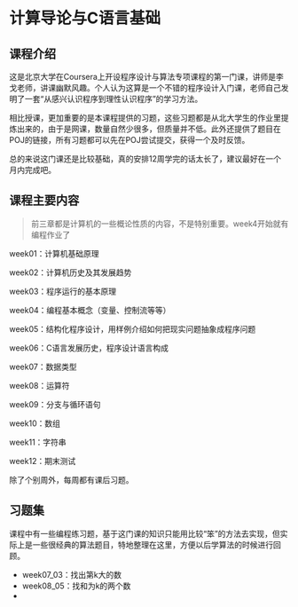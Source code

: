 # 计算导论与C语言基础

## 课程介绍

这是北京大学在Coursera上开设程序设计与算法专项课程的第一门课，讲师是李戈老师，讲课幽默风趣。个人认为这算是一个不错的程序设计入门课，老师自己发明了一套“从感兴认识程序到理性认识程序”的学习方法。

相比授课，更加重要的是本课程提供的习题，这些习题都是从北大学生的作业里提炼出来的，由于是网课，数量自然少很多，但质量并不低。此外还提供了题目在POJ的链接，所有习题都可以先在POJ尝试提交，获得一个及时反馈。

总的来说这门课还是比较基础，真的安排12周学完的话太长了，建议最好在一个月内完成吧。



## 课程主要内容

> 前三章都是计算机的一些概论性质的内容，不是特别重要。week4开始就有编程作业了

week01：计算机基础原理

week02：计算机历史及其发展趋势

week03：程序运行的基本原理

week04：编程基本概念（变量、控制流等等）

week05：结构化程序设计，用样例介绍如何把现实问题抽象成程序问题

week06：C语言发展历史，程序设计语言构成

week07：数据类型

week08：运算符

week09：分支与循环语句

week10：数组

week11：字符串

week12：期末测试

除了个别周外，每周都有课后习题。



## 习题集

课程中有一些编程练习题，基于这门课的知识只能用比较“笨”的方法去实现，但实际上是一些很经典的算法题目，特地整理在这里，方便以后学算法的时候进行回顾。

- week07_03：找出第k大的数
- week08_05：找和为k的两个数
- ​